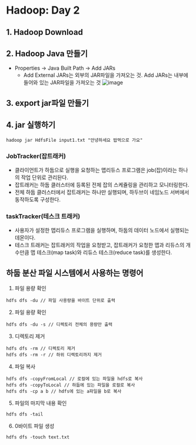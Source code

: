 # Hadoop: Day 2
## 1. Hadoop Download

## 2. Hadoop Java 만들기
- Properties -> Java Built Path -> Add JARs
    - Add External JARs는 외부의 JAR파일을 가져오는 것. Add JARs는 내부에 들어와 있는 JAR파일을 가져오는 것
![image](https://user-images.githubusercontent.com/58713684/73322199-be5cea80-4287-11ea-90b6-2f9f177b2cf9.png)

## 3. export jar파일 만들기

## 4. jar 실행하기
```
hadoop jar HdfsFile input1.txt "안녕하세요 밥먹으로 가요"
```

### JobTracker(잡트래커)
- 클라이언트가 하둡으로 실행을 요청하는 맵리듀스 프로그램은 job(잡)이라는 하나의 작업 단위로 관리돤다.
- 잡트래커는 하둡 클러스터에 등록된 전체 잡의 스케쥴링을 관리하고 모니터링한다.
- 전체 하둡 클러스터에서 잡트래커는 하나만 실행되며, 하두브이 네임노드 서버에서 동작하도록 구성한다.

### taskTracker(테스크 트래커)
- 사용자가 설정한 맵리듀스 프로그램을 실행하며, 하둡의 데이터 노드에서 실행되는 데몬이다.
- 테스크 트래커는 잡트래커의 작업을 요청받고, 잡트래커가 요청한 맵과 리듀스의 개수만큼 맵 테스크(map task)와 리듀스 테스크(reduce task)를 생성한다.

## 하둡 분산 파일 시스템에서 사용하는 명령어
1. 파일 용량 확인
```
hdfs dfs -du // 파일 사용량을 바이트 단위로 출력
```
2. 파일 용량 확인
```
hdfs dfs -du -s // 디렉토리 전체의 용량만 출력
```
3. 디렉토리 제거
```
hdfs dfs -rm // 디렉토리 제거
hdfs dfs -rm -r // 하위 디렉토리까지 제거
```
4. 파일 복사
```
hdfs dfs -copyFromLocal // 로컬에 있는 파일을 hdfs로 복사
hdfs dfs -copyToLocal // 하둡에 있는 파일을 로컬로 복사
hdfs dfs -cp a b // hdfs에 있는 a파일을 b로 복사
```
5. 파일의 마지막 내용 확인
```
hdfs dfs -tail
```
6. 0바이트 파일 생성
```
hdfs dfs -touch text.txt
```
